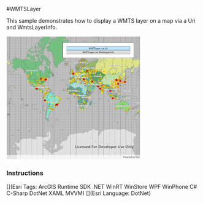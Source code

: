 #WMTSLayer

This sample demonstrates how to display a WMTS layer on a map via a Uri and WmtsLayerInfo.

<img src="WMTSLayer.jpg" width="350"/>

### Instructions



[](Esri Tags: ArcGIS Runtime SDK .NET WinRT WinStore WPF WinPhone C# C-Sharp DotNet XAML MVVM)
[](Esri Language: DotNet)
